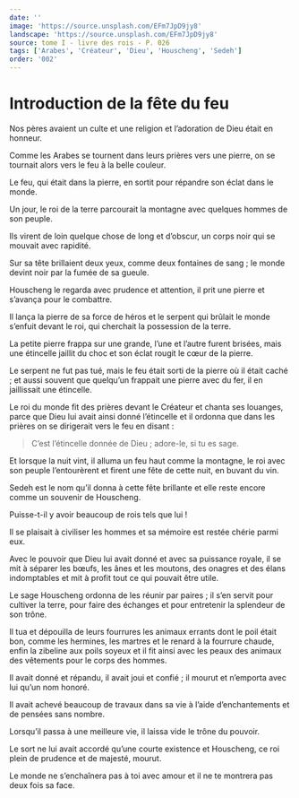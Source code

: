 ```yaml
---
date: ''
image: 'https://source.unsplash.com/EFm7JpD9jy8'
landscape: 'https://source.unsplash.com/EFm7JpD9jy8'
source: tome I - livre des rois - P. 026
tags: ['Arabes', 'Créateur', 'Dieu', 'Houscheng', 'Sedeh']
order: '002'
---
```


# Introduction de la fête du feu

Nos pères avaient un culte et une religion et l’adoration de Dieu était en honneur.

Comme les Arabes se tournent dans leurs prières vers une pierre, on se tournait alors vers le feu à la belle couleur.

Le feu, qui était dans la pierre, en sortit pour répandre son éclat dans le monde.

Un jour, le roi de la terre parcourait la montagne avec quelques hommes de son peuple.

Ils virent de loin quelque chose de long et d’obscur, un corps noir qui se mouvait avec rapidité.

Sur sa tête brillaient deux yeux, comme deux fontaines de sang ; le monde devint noir par la fumée de sa gueule.

Houscheng le regarda avec prudence et attention, il prit une pierre et s’avança pour le combattre.

Il lança la pierre de sa force de héros et le serpent qui brûlait le monde s’enfuit devant le roi, qui cherchait la possession de la terre.

La petite pierre frappa sur une grande, l’une et l’autre furent brisées, mais une étincelle jaillit du choc et son éclat rougit le cœur de la pierre.

Le serpent ne fut pas tué, mais le feu était sorti de la pierre où il était caché ; et aussi souvent que quelqu’un frappait une pierre avec du fer, il en jaillissait une étincelle.

Le roi du monde fit des prières devant le Créateur et chanta ses louanges, parce que Dieu lui avait ainsi donné l’étincelle et il ordonna que dans les prières on se dirigerait vers le feu en disant :

> C’est l’étincelle donnée de Dieu ; adore-le, si tu es sage.

Et lorsque la nuit vint, il alluma un feu haut comme la montagne, le roi avec son peuple l’entourèrent et firent une fête de cette nuit, en buvant du vin.

Sedeh est le nom qu’il donna à cette fête brillante et elle reste encore comme un souvenir de Houscheng.

Puisse-t-il y avoir beaucoup de rois tels que lui !

Il se plaisait à civiliser les hommes et sa mémoire est restée chérie parmi eux.

Avec le pouvoir que Dieu lui avait donné et avec sa puissance royale, il se mit à séparer les bœufs, les ânes et les moutons, des onagres et des élans indomptables et mit à profit tout ce qui pouvait être utile.

Le sage Houscheng ordonna de les réunir par paires ; il s’en servit pour cultiver la terre, pour faire des échanges et pour entretenir la splendeur de son trône.

Il tua et dépouilla de leurs fourrures les animaux errants dont le poil était bon, comme les hermines, les martres et le renard à la fourrure chaude, enfin la zibeline aux poils soyeux et il fit ainsi avec les peaux des animaux des vêtements pour le corps des hommes.

Il avait donné et répandu, il avait joui et confié ; il mourut et n’emporta avec lui qu’un nom honoré.

Il avait achevé beaucoup de travaux dans sa vie à l’aide d’enchantements et de pensées sans nombre.

Lorsqu’il passa à une meilleure vie, il laissa vide le trône du pouvoir.

Le sort ne lui avait accordé qu’une courte existence et Houscheng, ce roi plein de prudence et de majesté, mourut.

Le monde ne s’enchaînera pas à toi avec amour et il ne te montrera pas deux fois sa face.
